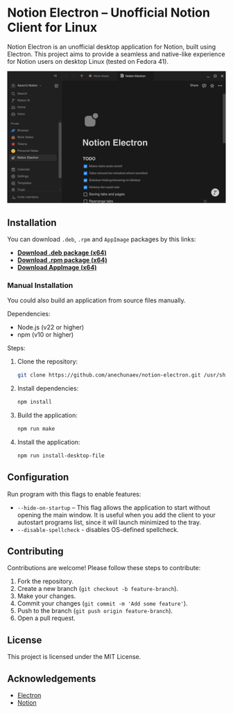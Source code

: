 # Notion Electron – Unofficial Notion Client for Linux

Notion Electron is an unofficial desktop application for Notion, built using Electron. This project aims to provide a seamless and native-like experience for Notion users on desktop Linux (tested on Fedora 41).

![Screenshot](./docs/screenshot1.png)

## Installation

You can download `.deb`, `.rpm` and `AppImage` packages by this links:

- **[Download .deb package (x64)](https://github.com/anechunaev/notion-electron/releases/download/v1.5.1/notion-electron-1.5.1.amd64.deb)**
- **[Download .rpm package (x64)](https://github.com/anechunaev/notion-electron/releases/download/v1.5.1/notion-electron-1.5.1.x86_64.rpm)**
- **[Download AppImage (x64)](https://github.com/anechunaev/notion-electron/releases/download/v1.5.1/notion-electron-1.5.1.x86_64.AppImage)**

### Manual Installation

You could also build an application from source files manually.

Dependencies:

- Node.js (v22 or higher)
- npm (v10 or higher)

Steps:

1. Clone the repository:
	```sh
	git clone https://github.com/anechunaev/notion-electron.git /usr/share/notion-electron
	```
2. Install dependencies:
	```sh
	npm install
	```
3. Build the application:
	```sh
	npm run make
	```
4. Install the application:
	```sh
	npm run install-desktop-file
	```

## Configuration

Run program with this flags to enable features:

- `--hide-on-startup` – This flag allows the application to start without opening the main window. It is useful when you add the client to your autostart programs list, since it will launch minimized to the tray.
- `--disable-spellcheck` - disables OS-defined spellcheck.

## Contributing

Contributions are welcome! Please follow these steps to contribute:

1. Fork the repository.
2. Create a new branch (`git checkout -b feature-branch`).
3. Make your changes.
4. Commit your changes (`git commit -m 'Add some feature'`).
5. Push to the branch (`git push origin feature-branch`).
6. Open a pull request.

## License

This project is licensed under the MIT License.

## Acknowledgements

- [Electron](https://www.electronjs.org/)
- [Notion](https://www.notion.so/)
